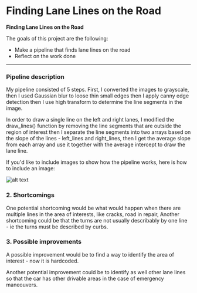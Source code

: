 # **Finding Lane Lines on the Road** 

**Finding Lane Lines on the Road**

The goals of this project are the following:
* Make a pipeline that finds lane lines on the road
* Reflect on the work done


[//]: # (Image References)

[image1]: ./examples/grayscale.jpg "Grayscale"

---

### Pipeline description

My pipeline consisted of 5 steps. First, I converted the images to grayscale, then I used Gaussian blur to loose thin small edges then I apply canny edge detection then I use high transform to determine the line segments in the image. 

In order to draw a single line on the left and right lanes, I modified the draw_lines() function by removing the line segments that are outside the region of interest then I separate the line segments into two arrays based on the slope of the lines - left_lines and right_lines, then I get the average slope from each array and use it together with the average intercept to draw the lane line.  

If you'd like to include images to show how the pipeline works, here is how to include an image: 

![alt text][image1]


### 2. Shortcomings

One potential shortcoming would be what would happen when there are multiple lines in the area of interests, like cracks, road in repair, 
Another shortcoming could be that the turns are not usually describably by one line - ie the turns must be described by curbs.

### 3. Possible improvements 

A possible improvement would be to find a way to identify the area of interest - now it is hardcoded.

Another potential improvement could be to identify as well other lane lines so that the car has other drivable areas in the case of emergency maneouvers.

